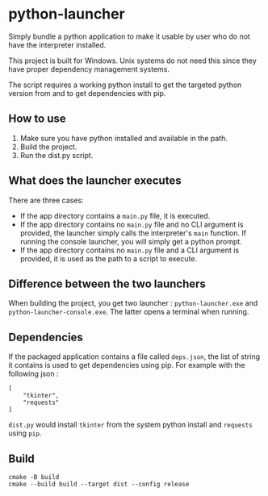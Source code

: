 # python-launcher

Simply bundle a python application to make it usable by user who do not have the interpreter installed.

This project is built for Windows. Unix systems do not need this since they have proper dependency management systems.

The script requires a working python install to get the targeted python version from and to get dependencies with pip.

## How to use

1. Make sure you have python installed and available in the path.
2. Build the project.
3. Run the dist.py script.

## What does the launcher executes

There are three cases:

- If the app directory contains a `main.py` file, it is executed.
- If the app directory contains no `main.py` file and no CLI argument is provided, the launcher simply calls the interpreter's `main` function. If running the console launcher, you will simply get a python prompt.
- If the app directory contains no `main.py` file and a CLI argument is provided, it is used as the path to a script to execute.

## Difference between the two launchers

When building the project, you get two launcher : `python-launcher.exe` and `python-launcher-console.exe`. The latter opens a terminal when running.

## Dependencies

If the packaged application contains a file called `deps.json`, the list of string it
contains is used to get dependencies using pip. For example with the following json :

    [
        "tkinter",
        "requests"
    ]

`dist.py` would install `tkinter` from the system python install and `requests` using `pip`.

## Build

    cmake -B build
    cmake --build build --target dist --config release
